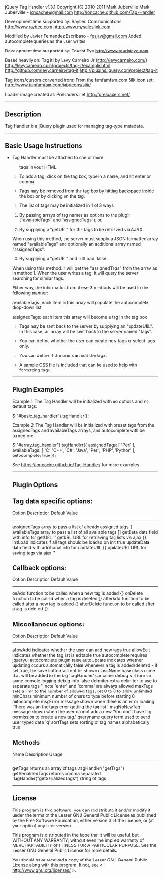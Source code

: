 jQuery Tag Handler v1.3.1
Copyright (C) 2010-2011 Mark Jubenville
Mark Jubenville - ioncache@gmail.com
http://ioncache.github.com/Tag-Handler
    
Development time supported by:
Raybec Communications
http://www.raybec.com
http://www.mysaleslink.com
    
Modified by Javier Fernandez Escribano - fesjav@gmail.com
Added autocomplete queries as the user writes
    
Development time supported by:
Tourist Eye
http://www.touristeye.com
    
Based heavily on:
Tag it! by Levy Carneiro Jr (http://levycarneiro.com/)
http://levycarneiro.com/projects/tag-it/example.html
http://github.com/levycarneiro/tag-it
http://plugins.jquery.com/project/tag-it
    
Tag icons/cursors converted from:
From the famfamfam.com Silk icon set:
http://www.famfamfam.com/lab/icons/silk/
    
Loader image created at:
Preloaders.net
http://preloaders.net/
    
------------------------------------------------------------------------------
Description 
------------------------------------------------------------------------------
    
Tag Handler is a jQuery plugin used for managing tag-type metadata. 
    
------------------------------------------------------------------------------
Basic Usage Instructions
------------------------------------------------------------------------------
    
* Tag Handler must be attached to one or more <ul> tags in your HTML.
    
* To add a tag, click on the tag box, type in a name, and hit enter or comma.
    
* Tags may be removed from the tag box by hitting backspace inside the box or
by clicking on the tag.
    
* The list of tags may be initialized in 1 of 3 ways:
    
1. By passing arrays of tag names as options to the plugin
("availableTags" and "assignedTags"); or,
    
2. By supplying a "getURL" for the tags to be retrieved via AJAX.
    
When using this method, the server must supply a JSON formatted array
named "availableTags" and optionally an additional array named
"assignedTags".

3. By supplying a "getURL" and initLoad: false.
    
When using this method, it will get the "assignedTags" from the array as in 
method 1. When the user writes a tag, it will query the server searching for
similar tags.        

Either way, the information from these 3 methods will be used in the
following manner:
    
availableTags: each item in this array will populate the autocomplete
drop-down list
    
assignedTags: each item this array will become a tag in the tag box
    
* Tags may be sent back to the server by supplying an "updateURL". In this case,
an array will be sent back to the server named "tags".
    
* You can define whether the user can create new tags or select tags only.
    
* You can define if the user can edit the tags.
    
* A sample CSS file is included that can be used to help with formatting tags.
    
------------------------------------------------------------------------------
Plugin Examples
------------------------------------------------------------------------------
    
Example 1: The Tag Handler will be initialized with no options and no default
tags:
    
$("#basic_tag_handler").tagHandler();
    
Example 2: The Tag Handler will be initialized with preset tags from the
assignedTags and availableTags arrays, and autocomplete witll be
turned on:
    
$("#array_tag_handler").tagHandler({
assignedTags: [ 'Perl' ],
availableTags: [ 'C', 'C++', 'C#', 'Java', 'Perl', 'PHP', 'Python' ],
autocomplete: true
});
    
See https://ioncache.github.io/Tag-Handler/ for more examples
    
------------------------------------------------------------------------------
Plugin Options
------------------------------------------------------------------------------
    
Tag data specific options:
--------------------------
    
Option          Description                                     Default Value
--------------  ----------------------------------------------  --------------
assignedTags    array to pass a list of already assigned tags   []
availableTags   array to pass a list of all available tags      []
getData         data field with info for getURL                 ''
getURL          URL for retrieving tag lists via ajax           {}
initLoad        indicates if all tags should be loaded on init  true
updateData      data field with additional info for updtateURL  {}
updateURL       URL for saving tags via ajax                    ''

Callback options:
-----------------
Option          Description                                     Default Value
--------------  ----------------------------------------------  --------------
onAdd           function to be called when a new tag is added   {}
onDelete        function to be called when a tag is deleted     {}
afterAdd        function to be called after a new tag is added  {}
afterDelete     function to be called after a tag is deleted    {}
    
Miscellaneous options:
----------------------
    
Option          Description                                     Default Value
--------------  ----------------------------------------------  --------------
allowAdd        indicates whether the user can add new tags     true
allowEdit       indicates whether the tag list is editable      true
autocomplete    requires jqueryui autocomplete plugin           false
autoUpdate      indicates whether updating occurs automatically false
whenever a tag is added/deleted - if set true,
the save button will not be shown
className       base class name that will be added to the tag   'tagHandler'
container 
debug           will turn on some console logging debug info    false
delimiter       extra delimiter to use to separate tags         ''
note 'enter' and 'comma' are always allowed 
maxTags         sets a limit to the number of allowed tags, set 0
to 0 to allow unlimited
minChars        minimum number of chars to type before starting 0
autocomplete
msgError        message shown when there is an error loading    'There was an
the tags                                        error getting
the tag list.'
msgNoNewTag     message shown when the user cannot add a new    'You don't have
tag                                             permission to
create a new
tag.'
queryname       query term used to send user typed data         'q'
sortTags        sets sorting of tag names alphabetically        true

Methods
----------------------
    
Name               Description               Usage
-----------------  -----------------------  --------------------------------
getTags            returns an array of tags .tagHandler("getTags")
getSerializedTags  returns comma separated  .tagHandler("getSerializedTags")
string of tags
    
------------------------------------------------------------------------------
License
------------------------------------------------------------------------------
    
This program is free software: you can redistribute it and/or modify
it under the terms of the Lesser GNU General Public License as published by
the Free Software Foundation, either version 3 of the License, or
(at your option) any later version.
    
This program is distributed in the hope that it will be useful,
but WITHOUT ANY WARRANTY; without even the implied warranty of
MERCHANTABILITY or FITNESS FOR A PARTICULAR PURPOSE.  See the
Lesser GNU General Public License for more details.
    
You should have received a copy of the Lesser GNU General Public License
along with this program.  If not, see < http://www.gnu.org/licenses/ >.
